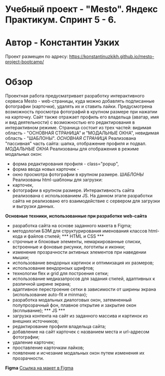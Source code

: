 # Учебный проект - "Mesto". Яндекс Практикум. Спринт 5 - 6.
# Автор - Константин Узких

Проект размещен по адресу: https://konstantinuzkikh.github.io/mesto-project-bootcamp/

# Обзор
Проектная работа предусматривает разработку интерактивного сервиса Mesto - web-страницы, куда можно добавлять подписанные фотографии (карточки), удалять их и ставить лайки. Предусмотрена возможность просмотра фотографий в крупном размере при нажатии на карточку. Сайт также отражает профиль его владельца (аватар, имя и вид деятельности) с возможностью его редактирования в интерактивном режиме.
Страница состоит из трех частей:
видимая область - "ОСНОВНАЯ СТРАНИЦА" и "МОДАЛЬНЫЕ ОКНА",
невидимая область - "ШАБЛОНЫ".
  *ОСНОВНАЯ СТРАНИЦА*
Реализована "пассивная" часть сайта: шапка, отображение профиля и подвал.
  *МОДАЛЬНЫЕ ОКНА*
Реализованы для отображения в режиме модальных окон:
- форма редактирования профиля - class="popup",
- форма ввода новых карточек -
- окно просмотра фотографии в крупном размере.
  *ШАБЛОНЫ*
Реализованы html-шаблоны для загрузки:
- карточек,
- фотографии в крупном размере.
Интерактивность сайта реализована с использованием JS.
На данном этапе разработки сайта не реализовано его взаимодействие с сервером для загрузки и выгрузки данных.

**Основные техники, использованные при разработке web-сайта**
- разработка сайта на основе заданного макета в Figma;
- методология БЭМ для структурирования именования классов html-кода и файлов стилей;
  *** HTML и CSS ***
- строчные и блоковые элементы, немаркированные списки, встроенные и фоновые рисунки, логотипы и иконки;
- изменение прозрачности активных элементов при наведении мышки;
- использование вендорных картинок и оптимизация их размеров;
- использование вендорноых шрифтов;
- технологии flex и grid для построения сетки;
- использование медиазапросов для задания стилей, адаптивных к различной ширине экрана;
- адаптивное перестроение сетки в зависимости от ширины экрана (использование auto-fit и minmax);
- разработка модальных диалоговых окон, затемненный полупрозрачный фон, плавное открытие и закрытие окон (всплывание);
  *** JS ***
- загрузка контента на сайт из заданного массива и картинок из внешних источников;
- редактирование профиля владельца сайта;
- добавление на сайт карточек с названием места и url-адресом фотографии;
- удаление карточек;
- проставление карточкам лайков;
- появление и исчезание модальных окон путем изменения их прозрачности.

**Figma**
[Ссылка на макет в Figma](https://www.figma.com/file/2cn9N9jSkmxD84oJik7xL7/JavaScript.-Sprint-4?node-id=0%3A1)
